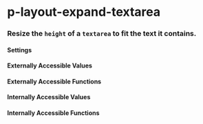 # p-layout-expand-textarea

### Resize the `height` of a `textarea` to fit the text it contains.


#### Settings



#### Externally Accessible Values



#### Externally Accessible Functions



#### Internally Accessible Values



#### Internally Accessible Functions


